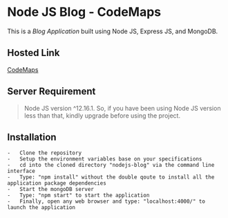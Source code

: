 # Node JS Blog - CodeMaps

This is a _Blog Application_ built using Node JS, Express JS, and MongoDB.

## Hosted Link

[CodeMaps](https://kater-codemaps-blog.herokuapp.com/)

## Server Requirement

> Node JS version ^12.16.1. So, if you have been using Node JS version less than that, kindly upgrade before using the project.

## Installation

    -   Clone the repository
    -   Setup the environment variables base on your specifications
    -   cd into the cloned directory "nodejs-blog" via the command line interface
    -   Type: "npm install" without the double qoute to install all the application package dependencies
    -   Start the mongoDB server
    -   Type: "npm start" to start the application
    -   Finally, open any web browser and type: "localhost:4000/" to launch the application
